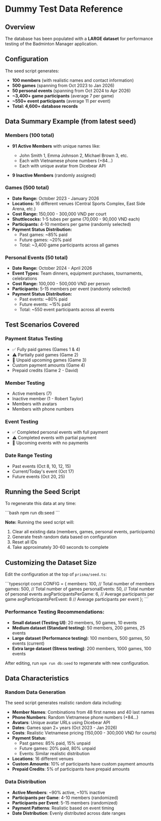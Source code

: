 # Dummy Test Data Reference

## Overview
The database has been populated with a **LARGE dataset** for performance testing of the Badminton Manager application.

## Configuration
The seed script generates:
- **100 members** (with realistic names and contact information)
- **500 games** (spanning from Oct 2023 to Jan 2026)
- **50 personal events** (spanning from Oct 2024 to Apr 2026)
- **~3,400+ game participants** (average 7 per game)
- **~550+ event participants** (average 11 per event)
- **Total: 4,600+ database records**

## Data Summary Example (from latest seed)

### Members (100 total)
- **91 Active Members** with unique names like:
  - John Smith 1, Emma Johnson 2, Michael Brown 3, etc.
  - Each with Vietnamese phone numbers (+84...)
  - Each with unique avatar from Dicebear API
  
- **9 Inactive Members** (randomly assigned)

### Games (500 total)
- **Date Range:** October 2023 - January 2026
- **Locations:** 16 different venues (Central Sports Complex, East Side Arena, etc.)
- **Cost Range:** 150,000 - 300,000 VND per court
- **Shuttlecocks:** 1-5 tubes per game (70,000 - 90,000 VND each)
- **Participants:** 4-10 members per game (randomly selected)
- **Payment Status Distribution:**
  - Past games: ~85% paid
  - Future games: ~20% paid
  - Total: ~3,400 game participants across all games

### Personal Events (50 total)
- **Date Range:** October 2024 - April 2026
- **Event Types:** Team dinners, equipment purchases, tournaments, celebrations
- **Cost Range:** 100,000 - 500,000 VND per person
- **Participants:** 5-15 members per event (randomly selected)
- **Payment Status Distribution:**
  - Past events: ~80% paid
  - Future events: ~15% paid
  - Total: ~550 event participants across all events

## Test Scenarios Covered

### Payment Status Testing
- ✅ Fully paid games (Games 1 & 4)
- ⚠️ Partially paid games (Game 2)
- 📅 Unpaid upcoming games (Game 3)
- Custom payment amounts (Game 4)
- Prepaid credits (Game 2 - David)

### Member Testing
- Active members (7)
- Inactive member (1 - Robert Taylor)
- Members with avatars
- Members with phone numbers

### Event Testing
- ✅ Completed personal events with full payment
- ⚠️ Completed events with partial payment
- 📅 Upcoming events with no payments

### Date Range Testing
- Past events (Oct 8, 10, 12, 15)
- Current/Today's event (Oct 17)
- Future events (Oct 20, 25)

## Running the Seed Script

To regenerate this data at any time:

\`\`\`bash
npm run db:seed
\`\`\`

**Note:** Running the seed script will:
1. Clear all existing data (members, games, personal events, participants)
2. Generate fresh random data based on configuration
3. Reset all IDs
4. Take approximately 30-60 seconds to complete

## Customizing the Dataset Size

Edit the configuration at the top of `prisma/seed.ts`:

\`\`\`typescript
const CONFIG = {
  members: 100,              // Total number of members
  games: 500,                // Total number of games
  personalEvents: 50,        // Total number of personal events
  avgParticipantsPerGame: 6, // Average participants per game
  avgParticipantsPerEvent: 8 // Average participants per event
};
\`\`\`

### Performance Testing Recommendations:

- **Small dataset (Testing UI)**: 20 members, 50 games, 10 events
- **Medium dataset (Standard testing)**: 50 members, 200 games, 25 events
- **Large dataset (Performance testing)**: 100 members, 500 games, 50 events (current)
- **Extra large dataset (Stress testing)**: 200 members, 1000 games, 100 events

After editing, run `npm run db:seed` to regenerate with new configuration.

## Data Characteristics

### Random Data Generation
The seed script generates realistic random data including:

- **Member Names**: Combinations from 48 first names and 40 last names
- **Phone Numbers**: Random Vietnamese phone numbers (+84...)
- **Avatars**: Unique avatar URLs using Dicebear API
- **Dates**: Games span 2+ years (Oct 2023 - Jan 2026)
- **Costs**: Realistic Vietnamese pricing (150,000 - 300,000 VND for courts)
- **Payment Status**: 
  - Past games: 85% paid, 15% unpaid
  - Future games: 20% paid, 80% unpaid
  - Events: Similar realistic distribution
- **Locations**: 16 different venues
- **Custom Amounts**: 10% of participants have custom payment amounts
- **Prepaid Credits**: 5% of participants have prepaid amounts

### Data Distribution
- **Active Members**: ~90% active, ~10% inactive
- **Participants per Game**: 4-10 members (randomized)
- **Participants per Event**: 5-15 members (randomized)
- **Payment Patterns**: Realistic based on event timing
- **Date Distribution**: Evenly distributed across date ranges
